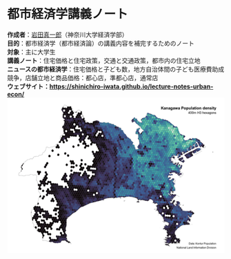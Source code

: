 # 都市経済学講義ノート
<b>作成者</b>：<a href="https://shinichiro-iwata.github.io/">岩田真一郎</a>（神奈川大学経済学部）
<br><b>目的</b>：都市経済学（都市経済論）の講義内容を補完するためのノート
<br><b>対象</b>：主に大学生
<br><b>講義ノート</b>：住宅価格と住宅政策，交通と交通政策，都市内の住宅立地
<br><b>ニュースの都市経済学</b>：住宅価格と子ども数，地方自治体間の子ども医療費助成競争，店舗立地と商品価格：都心店，準都心店，通常店
<br><b>ウェブサイト<b>：https://shinichiro-iwata.github.io/lecture-notes-urban-econ/
<br><img src="kanagawa-hex-density.png" align="left">
